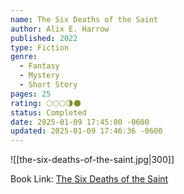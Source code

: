 ```yaml
---
name: The Six Deaths of the Saint
author: Alix E. Harrow
published: 2022
type: Fiction
genre:
  - Fantasy
  - Mystery
  - Short Story
pages: 25
rating: 🌕🌕🌕🌗🌑
status: Completed
date: 2025-01-09 17:45:00 -0600
updated: 2025-01-09 17:46:36 -0600
---
```


![[the-six-deaths-of-the-saint.jpg|300]]

Book Link: [The Six Deaths of the Saint](https://www.goodreads.com/book/show/62991463-the-six-deaths-of-the-saint)
